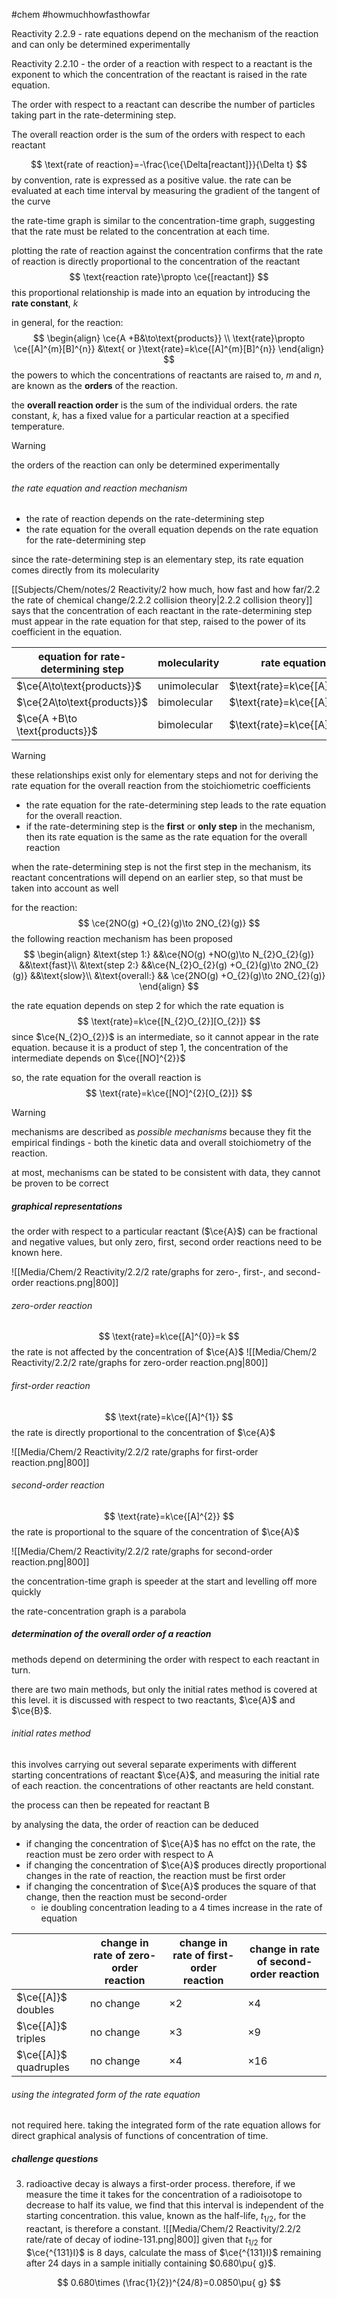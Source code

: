 #chem #howmuchhowfasthowfar

Reactivity 2.2.9 - rate equations depend on the mechanism of the reaction and can only be determined experimentally

Reactivity 2.2.10 - the order of a reaction with respect to a reactant is the exponent to which the concentration of the reactant is raised in the rate equation.

The order with respect to a reactant can describe the number of particles taking part in the rate-determining step.

The overall reaction order is the sum of the orders with respect to each reactant

$$
\text{rate of reaction}=-\frac{\ce{\Delta[reactant]}}{\Delta t}
$$
by convention, rate is expressed as a positive value. the rate can be evaluated at each time interval by measuring the gradient of the tangent of the curve

the rate-time graph is similar to the concentration-time graph, suggesting that the rate must be related to the concentration at each time.

plotting the rate of reaction against the concentration confirms that the rate of reaction is directly proportional to the concentration of the reactant
$$
\text{reaction rate}\propto \ce{[reactant]}
$$
this proportional relationship is made into an equation by introducing the **rate constant**, $k$

in general, for the reaction:
$$
\begin{align}
\ce{A +B&\to\text{products}} \\
\text{rate}\propto \ce{[A]^{m}[B]^{n}} &\text{ or }\text{rate}=k\ce{[A]^{m}[B]^{n}}
\end{align}
$$
the powers to which the concentrations of reactants are raised to, $m$ and $n$, are known as the **orders** of the reaction.

the **overall reaction order** is the sum of the individual orders. the rate constant, $k$, has a fixed value for a particular reaction at a specified temperature.

> [!warning] 
> the orders of the reaction can only be determined experimentally

###### the rate equation and reaction mechanism
- the rate of reaction depends on the rate-determining step
- the rate equation for the overall equation depends on the rate equation for the rate-determining step

since the rate-determining step is an elementary step, its rate equation comes directly from its molecularity

[[Subjects/Chem/notes/2 Reactivity/2 how much, how fast and how far/2.2 the rate of chemical change/2.2.2 collision theory|2.2.2 collision theory]] says that the concentration of each reactant in the rate-determining step must appear in the rate equation for that step, raised to the power of its coefficient in the equation.

| equation for rate-determining step | molecularity | rate equation               |
| ---------------------------------- | ------------ | --------------------------- |
| $\ce{A\to\text{products}}$         | unimolecular | $\text{rate}=k\ce{[A]}$     |
| $\ce{2A\to\text{products}}$        | bimolecular  | $\text{rate}=k\ce{[A]^{2}}$ |
| $\ce{A +B\to \text{products}}$     | bimolecular  | $\text{rate}=k\ce{[A][B]}$  |


> [!warning] 
> these relationships exist only for elementary steps and not for deriving the rate equation for the overall reaction from the stoichiometric coefficients

- the rate equation for the rate-determining step leads to the rate equation for the overall reaction.
- if the rate-determining step is the **first** or **only step** in the mechanism, then its rate equation is the same as the rate equation for the overall reaction

when the rate-determining step is not the first step in the mechanism, its reactant concentrations will depend on an earlier step, so that must be taken into account as well

for the reaction:
$$
\ce{2NO(g) +O_{2}(g)\to 2NO_{2}(g)}
$$
the following reaction mechanism has been proposed
$$
\begin{align}
&\text{step 1:} &&\ce{NO(g) +NO(g)\to N_{2}O_{2}(g)} &&\text{fast}\\
&\text{step 2:} &&\ce{N_{2}O_{2}(g) +O_{2}(g)\to 2NO_{2}(g)} &&\text{slow}\\
&\text{overall:} && \ce{2NO(g) +O_{2}(g)\to 2NO_{2}(g)}
\end{align}
$$

the rate equation depends on step 2 for which the rate equation is
$$
\text{rate}=k\ce{[N_{2}O_{2}][O_{2}]}
$$
since $\ce{N_{2}O_{2}}$ is an intermediate, so it cannot appear in the rate equation. because it is a product of step 1, the concentration of the intermediate depends on $\ce{[NO]^{2}}$

so, the rate equation for the overall reaction is
$$
\text{rate}=k\ce{[NO]^{2}[O_{2}]}
$$


> [!warning] 
> mechanisms are described as *possible mechanisms* because they fit the empirical findings - both the kinetic data and overall stoichiometry of the reaction. 
> 
> at most, mechanisms can be stated to be consistent with data, they cannot be proven to be correct

##### graphical representations
the order with respect to a particular reactant ($\ce{A}$) can be fractional and negative values, but only zero, first, second order reactions need to be known here. 

![[Media/Chem/2 Reactivity/2.2/2 rate/graphs for zero-, first-, and second-order reactions.png|800]]
###### zero-order reaction
$$
\text{rate}=k\ce{[A]^{0}}=k
$$
the rate is not affected by the concentration of $\ce{A}$
![[Media/Chem/2 Reactivity/2.2/2 rate/graphs for zero-order reaction.png|800]]

###### first-order reaction
$$
\text{rate}=k\ce{[A]^{1}}
$$
the rate is directly proportional to the concentration of $\ce{A}$

![[Media/Chem/2 Reactivity/2.2/2 rate/graphs for first-order reaction.png|800]]

###### second-order reaction
$$
\text{rate}=k\ce{[A]^{2}}
$$
the rate is proportional to the square of the concentration of $\ce{A}$

![[Media/Chem/2 Reactivity/2.2/2 rate/graphs for second-order reaction.png|800]]

the concentration-time graph is speeder at the start and levelling off more quickly

the rate-concentration graph is a parabola

##### determination of the overall order of a reaction
methods depend on determining the order with respect to each reactant in turn.

there are two main methods, but only the initial rates method is covered at this level. it is discussed with respect to two reactants, $\ce{A}$ and $\ce{B}$.

###### initial rates method
this involves carrying out several separate experiments with different starting concentrations of reactant $\ce{A}$, and measuring the initial rate of each reaction. the concentrations of other reactants are held constant.

the process can then be repeated for reactant B

by analysing the data, the order of reaction can be deduced
- if changing the concentration of $\ce{A}$ has no effct on the rate, the reaction must be zero order with respect to A
- if changing the concentration of $\ce{A}$ produces directly proportional changes in the rate of reaction, the reaction must be first order
- if changing the concentration of $\ce{A}$ produces the square of that change, then the reaction must be second-order
	- ie doubling concentration leading to a 4 times increase in the rate of equation

|                       | change in rate of zero-order reaction | change in rate of first-order reaction | change in rate of second-order reaction |
| --------------------- | ------------------------------------- | -------------------------------------- | --------------------------------------- |
| $\ce{[A]}$ doubles    | no change                             | $\times 2$                             | $\times 4$                              |
| $\ce{[A]}$ triples    | no change                             | $\times 3$                             | $\times 9$                              |
| $\ce{[A]}$ quadruples | no change                             | $\times 4$                             | $\times 16$                             |
###### using the integrated form of the rate equation
not required here.
taking the integrated form of the rate equation allows for direct graphical analysis of functions of concentration of time.

##### challenge questions
3. radioactive decay is always a first-order process. therefore, if we measure the time it takes for the concentration of a radioisotope to decrease to half its value, we find that this interval is independent of the starting concentration. this value, known as the half-life, $t_{1/2}$, for the reactant, is therefore a constant.
![[Media/Chem/2 Reactivity/2.2/2 rate/rate of decay of iodine-131.png|800]]
	given that $t_{1/2}$ for $\ce{^{131}I}$ is 8 days, calculate the mass of $\ce{^{131}I}$ remaining after 24 days in a sample initially containing $0.680\pu{ g}$.

$$
0.680\times (\frac{1}{2})^{24/8}=0.0850\pu{ g}
$$


